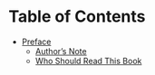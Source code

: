 # Table of Contents

* [Preface](preface/README.md)
    * [Author’s Note](preface/authors-note.md)
    * [Who Should Read This Book](preface/who-should-read-this-book.md)